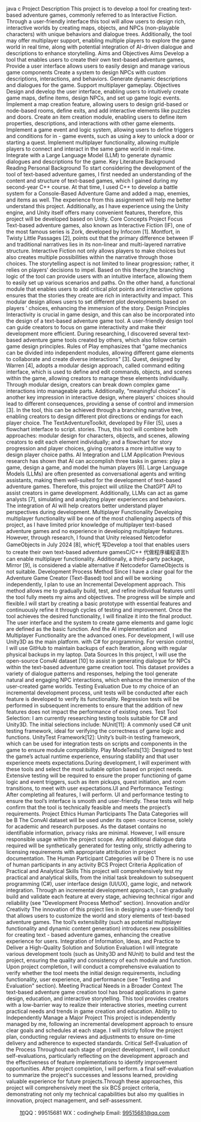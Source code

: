 java c
Project Description This   project   is   to   develop   a   tool   for   creating   text-based   adventure   games,   commonly   referred   to   as   Interactive   Fiction.   Through   a   user-friendly   interface   this   tool   will   allow   users   to   design   rich,   interactive   worlds    by    creating    maps,    objects,    and    NPCs    (non-playable    characters)    with    unique    behaviors    and   dialogue trees. Additionally, the   tool   may offer multiplayer support, enabling   multiple players to   explore   the   game world   in   real time,   along with   potential   integration   of AI-driven   dialogue   and   descriptions   to   enhance storytelling.
Aims and Objectives 
Aims 
Develop a tool that enables   users to create their   own   text-based   adventure   games,
Provide a   user   interface allows   users to easily design   and   manage various   game   components
Create a system to design   NPCs with custom descriptions,   interactions,   and   behaviors.
Generate dynamic descriptions and dialogues for   the   game.
Support   multiplayer gameplay.
Objectives 
Design and develop the user interface, enabling users to   intuitively   create game   maps,   define   items,   design   NPCs, and set   up game   logic   events.
Implement   a   map   creation   feature,   allowing   users   to   design   grid-based   or   node-based   rooms,   define exits, and add   interactive elements   like   puzzles   and   doors.
Create    an    item    creation    module,      enabling      users      to      define      item      properties,      descriptions,      and   interactions with other game   elements.
Implement a game event and   logic   system,   allowing   users to   define   triggers   and   conditions   for   in   -   game events, such as   using a   key to   unlock   a   door   or starting   a   quest.
Implement   multiplayer functionality,   allowing   multiple   players to   connect   and   interact   in   the same   game world   in   real-time.
Integrate with   a   Large   Language   Model   (LLM) to   generate   dynamic   dialogues   and   descriptions for   the   game.
Key Literature  Background Reading 
Personal Background To   start   considering   the   development   of   the   tool   of   text-based   adventure   games,   I   first   needed   an   understanding of the content and structure of text-based games, which I gained during my second-year   C++ course. At that time,   I   used   C++ to develop   a   battle   system   for   a   Console-Based   Adventure   Game   and   added   a   map,   enemies, and   items   as well. The experience from   this   assignment will   help   me   better   understand this   project. Additionally, as   I   have experience   using the   Unity   engine,   and   Unity   itself offers   many convenient features, therefore, this   project will   be developed   based on   Unity.
Core Concepts  Project Focus Text-based   adventure   games,   also   known   as   Interactive   Fiction   (IF),   one   of   the   most   famous   series   is Zork,   developed   by Infocom [1].   Montfort, in Twisty Little Passages [2],   points   out   that   the   primary   difference between IF and   traditional narratives lies in its non-linear and multi-layered narrative   structure.   Interactive   Fiction   not   only   allows   players   to   make   choices   but   also   creates   multiple   possibilities within   the   narrative through those choices. The storytelling aspect   is not   limited   to   linear   progression;   rather,   it   relies on   players' decisions to   impel. Based on this theory,the branching logic of the tool can provide users with an intuitive interface, allowing   them to easily set   up various scenarios and   paths.   On the   other   hand,   a   functional   module   that   enables   users   to   add   critical   plot   points   and   interactive   options   ensures   that   the   stories   they   create   are   rich   in   interactivity   and   impact. This   modular   design   allows   users to set   different   plot   developments   based   on   players   ’ choices, enhancing the   immersion of the story.
Design Principles Interactivity   is crucial   in game design, and   this   can   also   be   incorporated   into   the   design   of   a   text-based   adventure game tool. A   user-friendly design tool can   guide   creators   to   focus   on   game   interactivity   and   make   their   development   more   efficient.   During   researching,   I   discovered several   text-based   adventure   game tools created by others, which also follow certain game design principles. Rules of Play emphasizes   that   "game   mechanics   can   be   divided   into   independent   modules,   allowing   different   game   elements to   collaborate and create diverse interactions" [3]. Quest, designed by Warren [4], adopts a modular design   approach,   called   command   editing   interface, which   is   used   to   define   and   edit   commands,   objects,   and   scenes   within   the   game,   allowing   creators   to   manage   these   elements   individually.   Through   modular   design,    creators    can    break      down    complex    game      interactions      into      manageable      parts.    Additionally,   “meaningful choices”   is another   key   impression   in   interactive design, where players' choices   should   lead   to   different   consequences,   providing   a   sense   of   control   and   immersion   [3].   In   the   tool,   this   can   be   achieved   through   a   branching   narrative   tree,   enabling   creators   to   design   different   plot   directions   or   endings   for   each    player   choice.   The TextAdventureToolkit,   developed    by    Filer    [5],    uses    a   flowchart   interface to script. stories. Thus,   this   tool   will   combine   both   approaches:   modular   design   for   characters,   objects,   and   scenes,   allowing   creators   to   edit   each    element    individually;    and   a   flowchart   for   story   progression and   player choices, giving creators a   more   intuitive way   to   design   player   choice   paths.
AI Integration and LLM Application Previous   research   has shown that AI can accomplish three   tasks   in   games:   play   a   game,   design   a   game,   and   model the   human players   [6].   Large   Language   Models (LLMs) are often presented   as   conversational   agents   and   writing   assistants,   making   them   well-suited   for   the   development   of   text-based   adventure   games.   Therefore,   this   project   will   utilize   the   ChatGPT   API   to   assist   creators   in   game   development.   Additionally,    LLMs    can    act    as    game    analysts    [7],    simulating    and    analyzing    player    experiences    and   behaviors.    The    integration      of    AI      will      help      creators      better      understand      player      perspectives      during   development.
Multiplayer Functionality Developing multiplayer functionality will be one of the most challenging   aspects   of this   project,   as   I   have      limited   prior   knowledge   of   multiplayer   text-based   adventure   games   and   no   experience   in   developing      multiplayer features.   However, through   research,   I   found that   Unity   released Netcodefor GameObjects in   July   2024   [8],   whic代 写Develop a tool that enables users to create their own text-based adventure gamesC/C++
代做程序编程语言h   can   enable   multiplayer   functionality. Additionally,   a   third-party   package, Mirror [9],   is considered a viable alternative   if Netcodefor GameObjects is   not suitable.
Development Process  Method Since    I    have    a    clear    goal    for    the   Adventure    Game    Creator    (Text-Based)    tool   and   will    be   working   independently, I plan to use an Incremental   Development approach. This method   allows   me to   gradually   build, test, and   refine   individual features   until the tool fully   meets   my   aims   and   objectives.   The   progress   will   be simple and flexible.I will start   by creating a   basic   prototype with   essential features   and   continuously   refine   it   through   cycles   of testing and improvement. Once the tool achieves the desired functionality, I will finalize   it into the final   product.
The   user   interface   and   the   system   to   create   game   elements   and   game   logic   are   defined   as   the   basic   function. And the AI   implementation and   Multiplayer   Functionality are the advanced   ones.
For development,   I will   use   Unity3D as the   main   platform. with C# for   programming.   For version   control,   I will use GitHub to maintain backups of each iteration,   along with   regular   physical   backups   in   my   laptop.
Data Sources In this   project,   I will   use the   open-source   ConvAI   dataset   [10] to   assist   in   generating   dialogue for   NPCs   within the text-based adventure game creation tool. This dataset provides a variety   of dialogue   patterns   and   responses,   helping   the   tool   generate   natural   and   engaging   NPC   interactions,   which   enhance   the   immersion of the   user-created game worlds.
Testing  Evaluation Due to my choice of an incremental development process, unit tests will   be conducted after   each feature   is   developed   to verify   its functionality.   Regression   tests will   be   performed   in subsequent   increments   to   ensure that the addition of   new features does   not   impact the   performance   of   existing   ones.
Test Tool Selection:   I   am   currently   researching   testing   tools   suitable   for   C#   and   Unity3D.   The   initial   selections   include:
NUnit[11]: A commonly used C# unit testing framework, ideal for verifying   the correctness of game logic   and functions.
UnityTest Framework[12]:   Unity’s built-in testing framework, which can be used for   integration tests   on   scripts and components   in the game to   ensure   module compatibility.
Play ModeTests[13]:   Designed to test the game’s actual   runtime experience, ensuring stability   and   that   user experience   meets expectations.During   development,   I   will   experiment   with   these   tools   and   select   the   most   suitable   option   based   on      project   needs.   Extensive   testing   will   be   required   to   ensure   the   proper   functioning   of   game   logic   and      event triggers, such as item pickups, quest initiation, and room transitions, to meet with user expectations.UI and Performance Testing: After completing all features,   I will perform. UI   and   performance testing to   ensure   the   tool’s   interface   is   smooth   and   user-friendly.   These   tests   will   help   confirm   that   the   tool   is   technically feasible and   meets the   project’s   requirements.
Project Ethics  Human Participants 
The Data Categories will be B The    ConvAI    dataset   will    be    used    under    its    open   -source    license,    solely    for    academic    and    research   purposes. As the   dataset   contains   no   identifiable   information,   privacy   risks   are   minimal.   However,   I will   ensure    responsible    usage    within    the    project    scope.    Any    additional    dialogue    data    required    will      be   synthetically   generated   for   testing   only,   strictly   adhering   to   licensing   requirements   with   appropriate   attribution   in   project documentation.
The Human Participant Categories will be 0 
There   is   no   use of   human   participants   in any activity
BCS Project Criteria 
Application of Practical and Analytical Skills This project will comprehensively test my practical and analytical skills, from the   initial task   breakdown to   subsequent   programming   (C#),   user   interface   design   (UI/UX),   game   logic,   and   network   integration.   Through an   incremental development approach,   I can gradually build   and validate   each feature   at   every   stage, achieving technical   rigor and   reliability (see "Development   Process      Method" section).
Innovation and/or Creativity The   innovation   of   this   project   lies   in   designing   a   user-friendly   tool   that   allows   users   to   customize   the   world   and   story   elements   of   text-based   adventure   games.   The   tool’s   extensibility   (such   as   potential   multiplayer functionality and dynamic content generation)   introduces new   possibilities for creating   text   -   based adventure games, enhancing the creative   experience for   users.
Integration of Information, Ideas, and Practice to Deliver a High-Quality Solution and Solution Evaluation I   will   integrate   various   development   tools   (such   as   Unity3D   and   NUnit)   to   build   and   test   the   project,   ensuring   the   quality   and   consistency   of   each   module   and   function.   Upon   project   completion,   I   will   conduct   a   comprehensive   evaluation   to   verify   whether   the   tool   meets   the   initial   design   requirements,   including functionality,   user experience, and   performance (see "Testing   and   Evaluation" section).
Meeting Practical Needs in a Broader Context The   text-based   adventure   game   creation   tool   has   broad   applications   in   game   design,   education,   and   interactive   storytelling.   This   tool   provides   creators   with   a   low-barrier   way   to   realize   their   interactive   stories,   meeting current   practical   needs and trends   in game creation   and   education.
Ability to Independently Manage a Major Project This   project   is   independently   managed   by   me,   following   an    incremental   development   approach   to   ensure   clear   goals and schedules at   each stage.   I will   strictly   follow   the   project   plan,   conducting   regular   reviews and adjustments to ensure on-time delivery   and   adherence   to   expected   standards.
Critical Self-Evaluation of the Process Throughout each stage of project development,   I will conduct self-evaluations,   particularly   reflecting   on   the   development   approach   and   the   effectiveness   of   feature   implementations   to   identify   improvement   opportunities. After   project   completion,   I will   perform. a final self-evaluation to   summarize   the   project's   successes and   lessons   learned,   providing valuable experience for future   projects.Through    these    approaches,      this       project    will      comprehensively       meet    the      six       BCS       project      criteria,      demonstrating not only my technical capabilities but also my qualities in innovation, project management,   and self-assessment.



         
加QQ：99515681  WX：codinghelp  Email: 99515681@qq.com
